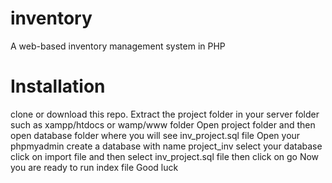 # inventory
A web-based inventory management system in PHP

# Installation
clone or download this repo.
Extract the project folder in your server folder such as xampp/htdocs or wamp/www folder
Open project folder and then open database folder where you will see inv_project.sql file
Open your phpmyadmin create a database with name project_inv 
select your database
click on import file and then select inv_project.sql file then click on go
Now you are ready to run index file
Good luck
